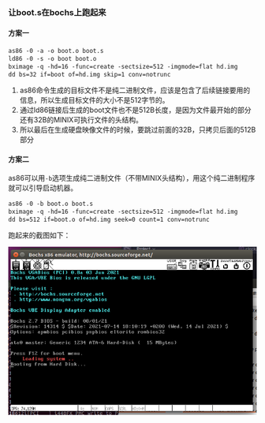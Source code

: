 
### 让boot.s在bochs上跑起来

#### 方案一
```shell
as86 -0 -a -o boot.o boot.s
ld86 -0 -s -o boot boot.o
bximage -q -hd=16 -func=create -sectsize=512 -imgmode=flat hd.img
dd bs=32 if=boot of=hd.img skip=1 conv=notrunc
```
1. as86命令生成的目标文件不是纯二进制文件，应该是包含了后续链接要用的信息，所以生成目标文件的大小不是512字节的。
2. 通过ld86链接后生成的boot文件也不是512B长度，是因为文件最开始的部分还有32B的MINIX可执行文件的头结构。
3. 所以最后在生成硬盘映像文件的时候，要跳过前面的32B，只拷贝后面的512B部分



#### 方案二

as86可以用```-b```选项生成纯二进制文件（不带MINIX头结构），用这个纯二进制程序就可以引导启动机器。
```shell
as86 -0 -b boot.o boot.s
bximage -q -hd=16 -func=create -sectsize=512 -imgmode=flat hd.img
dd bs=512 if=boot.o of=hd.img seek=0 count=1 conv=notrunc
```

跑起来的截图如下：

![1693632685405](../image/1693632893853.png)
